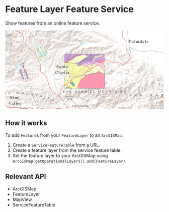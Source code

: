 # Feature Layer Feature Service

Show features from an online feature service.

![](FeatureLayerFeatureService.png)

## How it works

To add `Feature`s from your `FeatureLayer` to an `ArcGISMap`.


  1. Create a `ServiceFeatureTable` from a URL.
  2. Create a feature layer from the service feature table.
  3. Set the feature layer to your ArcGISMap using `ArcGISMap.getOperationalLayers().add(FeatureLayer)`.


## Relevant API


*   ArcGISMap
*   FeatureLayer
*   MapView
*   ServiceFeatureTable

